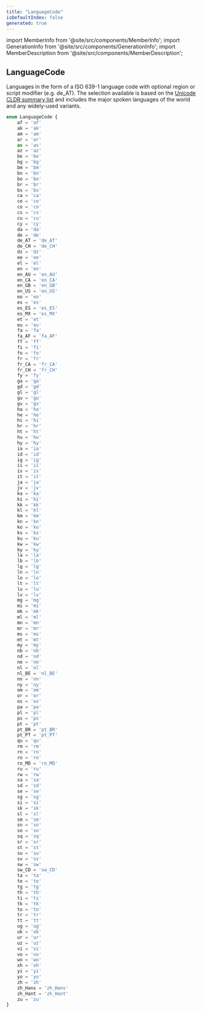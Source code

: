 ```yaml
---
title: "LanguageCode"
isDefaultIndex: false
generated: true
---
```

<!-- This file was generated from the Vendure source. Do not modify. Instead, re-run the "docs:build" script -->
import MemberInfo from '@site/src/components/MemberInfo';
import GenerationInfo from '@site/src/components/GenerationInfo';
import MemberDescription from '@site/src/components/MemberDescription';


## LanguageCode

<GenerationInfo sourceFile="packages/common/src/generated-types.ts" sourceLine="2115" packageName="@vendure/common" />

Languages in the form of a ISO 639-1 language code with optional
region or script modifier (e.g. de_AT). The selection available is based
on the [Unicode CLDR summary list](https://unicode-org.github.io/cldr-staging/charts/37/summary/root.html)
and includes the major spoken languages of the world and any widely-used variants.

```ts title="Signature"
enum LanguageCode {
    af = 'af'
    ak = 'ak'
    am = 'am'
    ar = 'ar'
    as = 'as'
    az = 'az'
    be = 'be'
    bg = 'bg'
    bm = 'bm'
    bn = 'bn'
    bo = 'bo'
    br = 'br'
    bs = 'bs'
    ca = 'ca'
    ce = 'ce'
    co = 'co'
    cs = 'cs'
    cu = 'cu'
    cy = 'cy'
    da = 'da'
    de = 'de'
    de_AT = 'de_AT'
    de_CH = 'de_CH'
    dz = 'dz'
    ee = 'ee'
    el = 'el'
    en = 'en'
    en_AU = 'en_AU'
    en_CA = 'en_CA'
    en_GB = 'en_GB'
    en_US = 'en_US'
    eo = 'eo'
    es = 'es'
    es_ES = 'es_ES'
    es_MX = 'es_MX'
    et = 'et'
    eu = 'eu'
    fa = 'fa'
    fa_AF = 'fa_AF'
    ff = 'ff'
    fi = 'fi'
    fo = 'fo'
    fr = 'fr'
    fr_CA = 'fr_CA'
    fr_CH = 'fr_CH'
    fy = 'fy'
    ga = 'ga'
    gd = 'gd'
    gl = 'gl'
    gu = 'gu'
    gv = 'gv'
    ha = 'ha'
    he = 'he'
    hi = 'hi'
    hr = 'hr'
    ht = 'ht'
    hu = 'hu'
    hy = 'hy'
    ia = 'ia'
    id = 'id'
    ig = 'ig'
    ii = 'ii'
    is = 'is'
    it = 'it'
    ja = 'ja'
    jv = 'jv'
    ka = 'ka'
    ki = 'ki'
    kk = 'kk'
    kl = 'kl'
    km = 'km'
    kn = 'kn'
    ko = 'ko'
    ks = 'ks'
    ku = 'ku'
    kw = 'kw'
    ky = 'ky'
    la = 'la'
    lb = 'lb'
    lg = 'lg'
    ln = 'ln'
    lo = 'lo'
    lt = 'lt'
    lu = 'lu'
    lv = 'lv'
    mg = 'mg'
    mi = 'mi'
    mk = 'mk'
    ml = 'ml'
    mn = 'mn'
    mr = 'mr'
    ms = 'ms'
    mt = 'mt'
    my = 'my'
    nb = 'nb'
    nd = 'nd'
    ne = 'ne'
    nl = 'nl'
    nl_BE = 'nl_BE'
    nn = 'nn'
    ny = 'ny'
    om = 'om'
    or = 'or'
    os = 'os'
    pa = 'pa'
    pl = 'pl'
    ps = 'ps'
    pt = 'pt'
    pt_BR = 'pt_BR'
    pt_PT = 'pt_PT'
    qu = 'qu'
    rm = 'rm'
    rn = 'rn'
    ro = 'ro'
    ro_MD = 'ro_MD'
    ru = 'ru'
    rw = 'rw'
    sa = 'sa'
    sd = 'sd'
    se = 'se'
    sg = 'sg'
    si = 'si'
    sk = 'sk'
    sl = 'sl'
    sm = 'sm'
    sn = 'sn'
    so = 'so'
    sq = 'sq'
    sr = 'sr'
    st = 'st'
    su = 'su'
    sv = 'sv'
    sw = 'sw'
    sw_CD = 'sw_CD'
    ta = 'ta'
    te = 'te'
    tg = 'tg'
    th = 'th'
    ti = 'ti'
    tk = 'tk'
    to = 'to'
    tr = 'tr'
    tt = 'tt'
    ug = 'ug'
    uk = 'uk'
    ur = 'ur'
    uz = 'uz'
    vi = 'vi'
    vo = 'vo'
    wo = 'wo'
    xh = 'xh'
    yi = 'yi'
    yo = 'yo'
    zh = 'zh'
    zh_Hans = 'zh_Hans'
    zh_Hant = 'zh_Hant'
    zu = 'zu'
}
```
